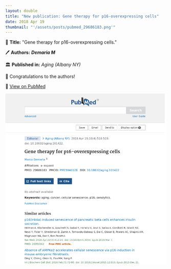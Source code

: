 ```yaml
---
layout: double
title: "New publication: Gene therapy for p16-overexpressing cells"
date: 2018 Apr 19
thumbnail: "'/assets/posts/pubmed_29686183.png'"
---
```

📖 <strong>Title:</strong> "Gene therapy for p16-overexpressing cells."  

🖊️ <strong>Authors:</strong> <em><strong>Demaria M</strong></em>  

🏛️ <strong>Published in:</strong> <em>Aging (Albany NY)</em>  

🎉 Congratulations to the authors!  

🔗 <a href="https://pubmed.ncbi.nlm.nih.gov/29686183/">View on PubMed</a>  

![Publication Image](/assets/posts/pubmed_29686183.png)
